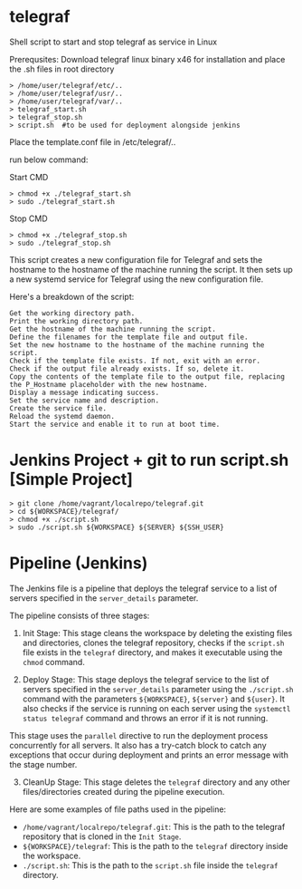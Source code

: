 # telegraf

Shell script to  start and stop telegraf as service in Linux

Prerequsites: Download telegraf linux binary x46 for installation and place the .sh files in root directory
    
    > /home/user/telegraf/etc/..
    > /home/user/telegraf/usr/..
    > /home/user/telegraf/var/..
    > telegraf_start.sh
    > telegraf_stop.sh
    > script.sh  #to be used for deployment alongside jenkins

Place the template.conf file in /etc/telegraf/..

run below command:

Start CMD

    > chmod +x ./telegraf_start.sh
    > sudo ./telegraf_start.sh

Stop CMD

    > chmod +x ./telegraf_stop.sh
    > sudo ./telegraf_stop.sh

This script creates a new configuration file for Telegraf and sets the hostname to the hostname of the machine running the script. It then sets up a new systemd service for Telegraf using the new configuration file.

Here's a breakdown of the script:

    Get the working directory path.
    Print the working directory path.
    Get the hostname of the machine running the script.
    Define the filenames for the template file and output file.
    Set the new hostname to the hostname of the machine running the script.
    Check if the template file exists. If not, exit with an error.
    Check if the output file already exists. If so, delete it.
    Copy the contents of the template file to the output file, replacing the P_Hostname placeholder with the new hostname.
    Display a message indicating success.
    Set the service name and description.
    Create the service file.
    Reload the systemd daemon.
    Start the service and enable it to run at boot time.
    
    
# Jenkins Project + git to run script.sh [Simple Project]

    > git clone /home/vagrant/localrepo/telegraf.git
    > cd ${WORKSPACE}/telegraf/
    > chmod +x ./script.sh
    > sudo ./script.sh ${WORKSPACE} ${SERVER} ${SSH_USER}
    
    
# Pipeline (Jenkins)

The Jenkins file is a pipeline that deploys the telegraf service to a list of servers specified in the `server_details` parameter. 

The pipeline consists of three stages:

1. Init Stage: This stage cleans the workspace by deleting the existing files and directories, clones the telegraf repository, checks if the `script.sh` file exists in the `telegraf` directory, and makes it executable using the `chmod` command.

2. Deploy Stage: This stage deploys the telegraf service to the list of servers specified in the `server_details` parameter using the `./script.sh` command with the parameters `${WORKSPACE}`, `${server}` and `${user}`. It also checks if the service is running on each server using the `systemctl status telegraf` command and throws an error if it is not running. 

This stage uses the `parallel` directive to run the deployment process concurrently for all servers. It also has a try-catch block to catch any exceptions that occur during deployment and prints an error message with the stage number.

3. CleanUp Stage: This stage deletes the `telegraf` directory and any other files/directories created during the pipeline execution.

Here are some examples of file paths used in the pipeline:

- `/home/vagrant/localrepo/telegraf.git`: This is the path to the telegraf repository that is cloned in the `Init Stage`.
- `${WORKSPACE}/telegraf`: This is the path to the `telegraf` directory inside the workspace.
- `./script.sh`: This is the path to the `script.sh` file inside the `telegraf` directory.
